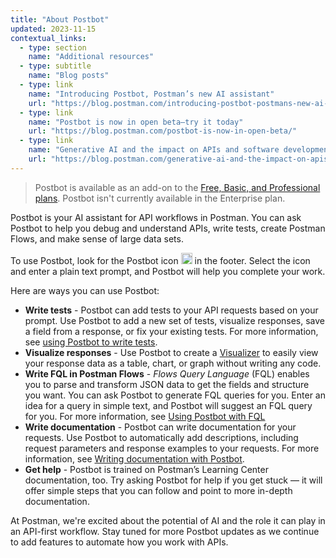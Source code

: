 ```yaml
---
title: "About Postbot"
updated: 2023-11-15
contextual_links:
  - type: section
    name: "Additional resources"
  - type: subtitle
    name: "Blog posts"
  - type: link
    name: "Introducing Postbot, Postman’s new AI assistant"
    url: "https://blog.postman.com/introducing-postbot-postmans-new-ai-assistant/"
  - type: link
    name: "Postbot is now in open beta—try it today"
    url: "https://blog.postman.com/postbot-is-now-in-open-beta/"
  - type: link
    name: "Generative AI and the impact on APIs and software development"
    url: "https://blog.postman.com/generative-ai-and-the-impact-on-apis-and-software-development/"
---
```


> Postbot is available as an add-on to the [Free, Basic, and Professional plans](https://www.postman.com/pricing/). Postbot isn't currently available in the Enterprise plan.

Postbot is your AI assistant for API workflows in Postman. You can ask Postbot to help you debug and understand APIs, write tests, create Postman Flows, and make sense of large data sets.

To use Postbot, look for the Postbot icon <img alt="Postbot icon" src="https://assets.postman.com/postman-docs/v10/icon-postbot-v10-16.jpg#icon" width="18px"> in the footer. Select the icon and enter a plain text prompt, and Postbot will help you complete your work.

Here are ways you can use Postbot:

* **Write tests** - Postbot can add tests to your API requests based on your prompt. Use Postbot to add a new set of tests, visualize responses, save a field from a response, or fix your existing tests. For more information, see [using Postbot to write tests](/docs/writing-scripts/test-scripts/#write-tests-using-postbot).
* **Visualize responses** - Use Postbot to create a [Visualizer](/docs/sending-requests/visualizer/) to easily view your response data as a table, chart, or graph without writing any code.
* **Write FQL in Postman Flows** - _Flows Query Language_ (FQL) enables you to parse and transform JSON data to get the fields and structure you want. You can ask Postbot to generate FQL queries for you. Enter an idea for a query in simple text, and Postbot will suggest an FQL query for you. For more information, see [Using Postbot with FQL](/docs/postman-flows/flows-query-language/introduction-to-fql/#using-postbot-with-fql)
* **Write documentation** - Postbot can write documentation for your requests. Use Postbot to automatically add descriptions, including request parameters and response examples to your requests. For more information, see [Writing documentation with Postbot](/docs/publishing-your-api/authoring-your-documentation/#writing-documentation-with-postbot).
* **Get help** - Postbot is trained on Postman’s Learning Center documentation, too. Try asking Postbot for help if you get stuck — it will offer simple steps that you can follow and point to more in-depth documentation.

At Postman, we're excited about the potential of AI and the role it can play in an API-first workflow. Stay tuned for more Postbot updates as we continue to add features to automate how you work with APIs.
